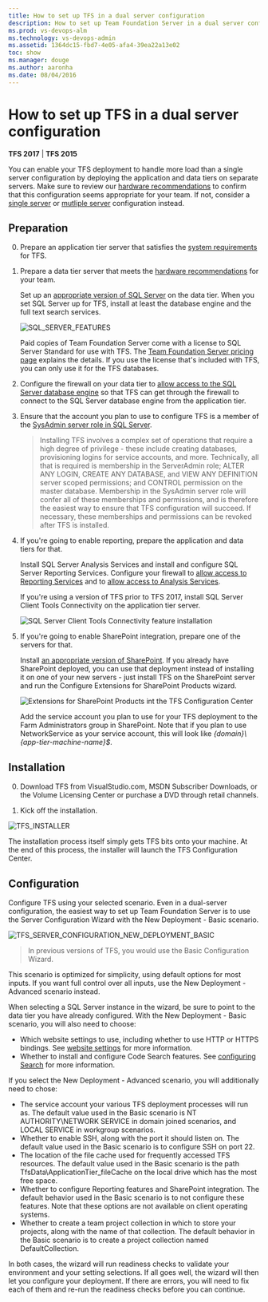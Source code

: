 ```yaml
---
title: How to set up TFS in a dual server configuration
description: How to set up Team Foundation Server in a dual server configuration using the full configuration wizard
ms.prod: vs-devops-alm
ms.technology: vs-devops-admin
ms.assetid: 1364dc15-fbd7-4e05-afa4-39ea22a13e02
toc: show
ms.manager: douge
ms.author: aaronha
ms.date: 08/04/2016
---
```


# How to set up TFS in a dual server configuration

**TFS 2017** | **TFS 2015**

You can enable your TFS deployment to handle more load than a single server 
configuration by deploying the application and data tiers on separate servers.
Make sure to review our [hardware recommendations](../requirements.md#hardware-recommendations)
to confirm that this configuration seems appropriate for your team. If not, 
consider a [single server](single-server.md) or 
[mutliple server](multiple-server.md) configuration instead.

## Preparation

0. Prepare an application tier server that satisfies the 
[system requirements](../requirements.md) for TFS.

0. Prepare a data tier server that meets the 
[hardware recommendations](../requirements.md#hardware-recommendations)
for your team. 

	Set up an [appropriate version of SQL Server](../requirements.md#sql-server) 
	on the data tier. When you set SQL Server up for TFS, install at least the 
	database engine and the full text search services.

	![SQL_SERVER_FEATURES](_shared/_img/sql-features.png)

	Paid copies of Team Foundation Server come with a license to SQL Server 
	Standard for use with TFS. The 
	[Team Foundation Server pricing page](https://www.visualstudio.com/team-services/tfs-pricing) 
	explains the details. If you use the license that's included with TFS, you can 
	only use it for the TFS databases.

0. Configure the firewall on your data tier to 
[allow access to the SQL Server database engine](https://msdn.microsoft.com/library/ms175043.aspx)
so that TFS can get through the firewall to connect to the SQL Server database 
engine from the application tier.

0. Ensure that the account you plan to use to configure TFS is a member of the 
[SysAdmin server role in SQL Server](https://msdn.microsoft.com/library/ms188659.aspx). 

	> Installing TFS involves a complex set of operations that require a high degree of privilege - these include creating databases, 
	> provisioning logins for service accounts, and more. Technically, all that is required is membership in the ServerAdmin role; 
	> ALTER ANY LOGIN, CREATE ANY DATABASE, and VIEW ANY DEFINITION server scoped permissions; and CONTROL permission on the master 
	> database. Membership in the SysAdmin server role will confer all of these memberships and permissions,
	> and is therefore the easiest way to ensure that TFS configuration will succeed. If necessary, these memberships and permissions 
	> can be revoked after TFS is installed.  

0. If you're going to enable reporting, prepare the application and data tiers for that.

	Install SQL Server Analysis Services and install and configure SQL Server 
	Reporting Services. Configure your firewall to 
	[allow access to Reporting Services](https://msdn.microsoft.com/library/bb934283.aspx) 
	and to 
	[allow access to Analysis Services](https://msdn.microsoft.com/library/ms174937.aspx).

	If you're using a version of TFS prior to TFS 2017, install SQL Server Client 
	Tools Connectivity on the application tier server.

	![SQL Server Client Tools Connectivity feature installation](_img/sql-client-tools-connectivity.png)

0. If you're going to enable SharePoint integration, 
prepare one of the servers for that.

	Install [an appropriate version of SharePoint](../requirements.md#sharepoint). 
	If you already have SharePoint deployed, you can use that deployment instead of 
	installing it on one of your new servers - just install TFS on the SharePoint 
	server and run the Configure Extensions for SharePoint Products wizard.

	![Extensions for SharePoint Products int the TFS Configuration Center](_img/tfs-extensions-for-sharepoint.png)

	Add the service account you plan to use for your TFS deployment to the Farm 
	Administrators group in SharePoint. Note that if you plan to use NetworkService 
	as your service account, this will look like *{domain}\\{app-tier-machine-name}$*.

## Installation

0. Download TFS from VisualStudio.com, MSDN Subscriber Downloads,
or the Volume Licensing Center or purchase a DVD through retail channels.

0. Kick off the installation.

![TFS_INSTALLER](_shared/_img/installer.png)

The installation process itself simply gets TFS bits onto your machine. 
At the end of this process, the installer will launch the TFS 
Configuration Center. 

## Configuration

Configure TFS using your selected scenario. Even in a dual-server configuration,
the easiest way to set up Team Foundation Server is to use the Server Configuration
Wizard with the New Deployment - Basic scenario.

![TFS_SERVER_CONFIGURATION_NEW_DEPLOYMENT_BASIC](_shared/_img/new-deployment-basic.png)

> In previous versions of TFS, you would use the Basic Configuration
> Wizard.

This scenario is optimized for simplicity, using default options for 
most inputs. If you want full control over all inputs, use the New 
Deployment - Advanced scenario instead. 

When selecting a SQL Server instance in the wizard, be sure to point to the
data tier you have already configured. With the New Deployment - Basic scenario, 
you will also need to choose:

- Which website settings to use, including whether to use HTTP or HTTPS
bindings. See [website settings](../../security/websitesettings.md) for more 
information.
- Whether to install and configure Code Search features. See
[configuring Search](../../search/code/administration.md#config-tfs) 
for more information.

If you select the New Deployment - Advanced scenario, you will additionally need
to chose:

- The service account your various TFS deployment processes will run as.
The default value used in the Basic scenario is NT AUTHORITY\NETWORK SERVICE
in domain joined scenarios, and LOCAL SERVICE in workgroup scenarios.
- Whether to enable SSH, along with the port it should listen on. The
default value used in the Basic scenario is to configure SSH on port 22.
- The location of the file cache used for frequently accessed TFS
resources. The default value used in the Basic scenario is the path
TfsData\ApplicationTier\_fileCache on the local drive which has the most
free space.
- Whether to configure Reporting features and SharePoint integration.
The default behavior used in the Basic scenario is to not configure
these features. Note that these options are not available on client 
operating systems.
- Whether to create a team project collection in which to store your
projects, along with the name of that collection. The default behavior
in the Basic scenario is to create a project collection named
DefaultCollection.

In both cases, the wizard will run readiness checks to validate your
environment and your setting selections. If all goes well, the wizard
will then let you configure your deployment. If there are errors, you
will need to fix each of them and re-run the readiness checks before
you can continue.